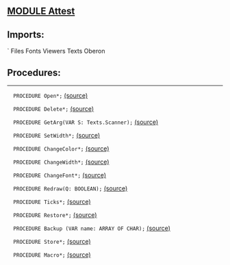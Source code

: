 
## [MODULE Attest](https://github.com/io-core/Attest/blob/main/Attest.Mod)

  ## Imports:
` Files Fonts Viewers Texts Oberon
## Procedures:
---

`  PROCEDURE Open*;` [(source)](https://github.com/io-core/Attest/blob/main/Attest.Mod#L24)


`  PROCEDURE Delete*;` [(source)](https://github.com/io-core/Attest/blob/main/Attest.Mod#L45)


`  PROCEDURE GetArg(VAR S: Texts.Scanner);` [(source)](https://github.com/io-core/Attest/blob/main/Attest.Mod#L54)


`  PROCEDURE SetWidth*;` [(source)](https://github.com/io-core/Attest/blob/main/Attest.Mod#L63)


`  PROCEDURE ChangeColor*;` [(source)](https://github.com/io-core/Attest/blob/main/Attest.Mod#L69)


`  PROCEDURE ChangeWidth*;` [(source)](https://github.com/io-core/Attest/blob/main/Attest.Mod#L77)


`  PROCEDURE ChangeFont*;` [(source)](https://github.com/io-core/Attest/blob/main/Attest.Mod#L85)


`  PROCEDURE Redraw(Q: BOOLEAN);` [(source)](https://github.com/io-core/Attest/blob/main/Attest.Mod#L94)


`  PROCEDURE Ticks*;` [(source)](https://github.com/io-core/Attest/blob/main/Attest.Mod#L105)


`  PROCEDURE Restore*;` [(source)](https://github.com/io-core/Attest/blob/main/Attest.Mod#L109)


`  PROCEDURE Backup (VAR name: ARRAY OF CHAR);` [(source)](https://github.com/io-core/Attest/blob/main/Attest.Mod#L113)


`  PROCEDURE Store*;` [(source)](https://github.com/io-core/Attest/blob/main/Attest.Mod#L124)


`  PROCEDURE Macro*;` [(source)](https://github.com/io-core/Attest/blob/main/Attest.Mod#L151)

